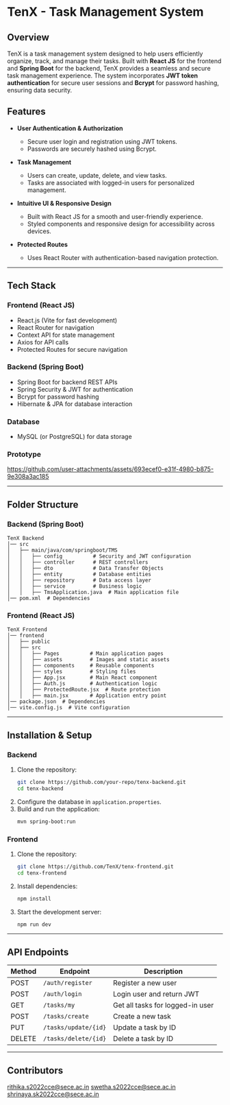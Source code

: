 # TenX - Task Management System

## Overview
TenX is a task management system designed to help users efficiently organize, track, and manage their tasks. Built with **React JS** for the frontend and **Spring Boot** for the backend, TenX provides a seamless and secure task management experience. The system incorporates **JWT token authentication** for secure user sessions and **Bcrypt** for password hashing, ensuring data security.

## Features
- **User Authentication & Authorization**  
  - Secure user login and registration using JWT tokens.
  - Passwords are securely hashed using Bcrypt.
  
- **Task Management**  
  - Users can create, update, delete, and view tasks.
  - Tasks are associated with logged-in users for personalized management.

- **Intuitive UI & Responsive Design**  
  - Built with React JS for a smooth and user-friendly experience.
  - Styled components and responsive design for accessibility across devices.

- **Protected Routes**  
  - Uses React Router with authentication-based navigation protection.

---
## Tech Stack
### Frontend (React JS)
- React.js (Vite for fast development)
- React Router for navigation
- Context API for state management
- Axios for API calls
- Protected Routes for secure navigation

### Backend (Spring Boot)
- Spring Boot for backend REST APIs
- Spring Security & JWT for authentication
- Bcrypt for password hashing
- Hibernate & JPA for database interaction

### Database
- MySQL (or PostgreSQL) for data storage

### Prototype
https://github.com/user-attachments/assets/693ecef0-e31f-4980-b875-9e308a3ac185

---
## Folder Structure
### Backend (Spring Boot)
```
TenX Backend
│── src
│   ├── main/java/com/springboot/TMS
│   │   ├── config          # Security and JWT configuration
│   │   ├── controller      # REST controllers
│   │   ├── dto             # Data Transfer Objects
│   │   ├── entity          # Database entities
│   │   ├── repository      # Data access layer
│   │   ├── service         # Business logic
│   │   ├── TmsApplication.java  # Main application file
│── pom.xml  # Dependencies
```

### Frontend (React JS)
```
TenX Frontend
│── frontend
│   ├── public
│   ├── src
│   │   ├── Pages          # Main application pages
│   │   ├── assets         # Images and static assets
│   │   ├── components     # Reusable components
│   │   ├── styles         # Styling files
│   │   ├── App.jsx        # Main React component
│   │   ├── Auth.js        # Authentication logic
│   │   ├── ProtectedRoute.jsx  # Route protection
│   │   ├── main.jsx       # Application entry point
│── package.json  # Dependencies
│── vite.config.js  # Vite configuration
```

---
## Installation & Setup
### Backend
1. Clone the repository:
   ```sh
   git clone https://github.com/your-repo/tenx-backend.git
   cd tenx-backend
   ```
2. Configure the database in `application.properties`.
3. Build and run the application:
   ```sh
   mvn spring-boot:run
   ```

### Frontend
1. Clone the repository:
   ```sh
   git clone https://github.com/TenX/tenx-frontend.git
   cd tenx-frontend
   ```
2. Install dependencies:
   ```sh
   npm install
   ```
3. Start the development server:
   ```sh
   npm run dev
   ```

---
## API Endpoints
| Method | Endpoint | Description |
|--------|---------|-------------|
| POST | `/auth/register` | Register a new user |
| POST | `/auth/login` | Login user and return JWT |
| GET | `/tasks/my` | Get all tasks for logged-in user |
| POST | `/tasks/create` | Create a new task |
| PUT | `/tasks/update/{id}` | Update a task by ID |
| DELETE | `/tasks/delete/{id}` | Delete a task by ID |

---
## Contributors
rithika.s2022cce@sece.ac.in
swetha.s2022cce@sece.ac.in
shrinaya.sk2022cce@sece.ac.in
